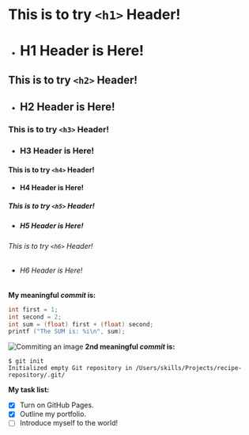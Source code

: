 # This is to try `<h1>` Header!
- <H1>H1 Header is Here!</H1>
## This is to try `<h2>` Header!
- <H2>H2 Header is Here!</H2>
### This is to try `<h3>` Header!
- <H3>H3 Header is Here!</H3>
#### This is to try `<h4>` Header!
- <H4>H4 Header is Here!</H4>
##### This is to try `<h5>` Header!
- <H5>H5 Header is Here!</H5>
###### This is to try `<h6>` Header!
- <H6>H6 Header is Here!</H6>

**My meaningful _commit_ is:**
```c
int first = 1;
int second = 2;
int sum = (float) first + (float) second;
printf ("The SUM is: %i\n", sum);
```
![Commiting an image](https://img-prod-cms-rt-microsoft-com.akamaized.net/cms/api/am/imageFileData/RE4wtcl?ver=7fc3)
**2nd meaningful _commit_ is:**
```
$ git init
Initialized empty Git repository in /Users/skills/Projects/recipe-repository/.git/
```
**My task list:**
- [x] Turn on GitHub Pages.
- [x] Outline my portfolio.
- [ ] Introduce myself to the world!
